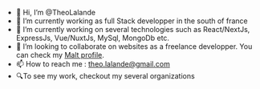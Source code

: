 - 👋 Hi, I’m @TheoLalande
- 👀 I’m currently working as full Stack developper in the south of france
- 🌱 I’m currently working on several technologies such as React/NextJs, ExpressJs, Vue/NuxtJs, MySql, MongoDb etc.
- 💞️ I’m looking to collaborate on websites as a freelance developper. You can check my [Malt profile](https://www.malt.fr/profile/theol1?overview).
- 📫 How to reach me : theo.lalande@gmail.com
- 🔍To see my work, checkout my several organizations

<!---
TheoLalande/TheoLalande is a ✨ special ✨ repository because its `README.md` (this file) appears on your GitHub profile.
You can click the Preview link to take a look at your changes.
--->
